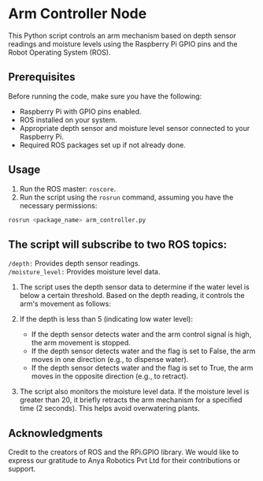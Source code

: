# Arm Controller Node

This Python script controls an arm mechanism based on depth sensor readings and moisture levels using the Raspberry Pi GPIO pins and the Robot Operating System (ROS).

## Prerequisites

Before running the code, make sure you have the following:

- Raspberry Pi with GPIO pins enabled.
- ROS installed on your system.
- Appropriate depth sensor and moisture level sensor connected to your Raspberry Pi.
- Required ROS packages set up if not already done.

## Usage

1. Run the ROS master: `roscore`.
2. Run the script using the `rosrun` command, assuming you have the necessary permissions:
```bash
rosrun <package_name> arm_controller.py
```

## The script will subscribe to two ROS topics:

`/depth:` Provides depth sensor readings.  
`/moisture_level:` Provides moisture level data.  

1. The script uses the depth sensor data to determine if the water level is below a certain threshold. Based on the depth reading, it controls the arm's movement as follows:  

2. If the depth is less than 5 (indicating low water level):
   - If the depth sensor detects water and the arm control signal is high, the arm movement is stopped.
   - If the depth sensor detects water and the flag is set to False, the arm moves in one direction (e.g., to dispense water).
   - If the depth sensor detects water and the flag is set to True, the arm moves in the opposite direction (e.g., to retract).  
3. The script also monitors the moisture level data. If the moisture level is greater than 20, it briefly retracts the arm mechanism for a specified time (2 seconds). This helps avoid overwatering plants.

## Acknowledgments
Credit to the creators of ROS and the RPi.GPIO library. We would like to express our gratitude to Anya Robotics Pvt Ltd for their contributions or support.

